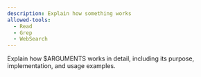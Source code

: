 ```yaml
---
description: Explain how something works
allowed-tools:
  - Read
  - Grep
  - WebSearch
---
```


Explain how $ARGUMENTS works in detail, including its purpose, implementation, and usage examples.